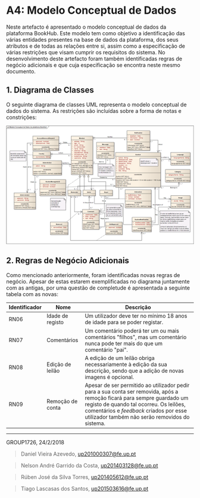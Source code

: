 # A4: Modelo Conceptual de Dados

Neste artefacto é apresentado o modelo conceptual de dados da plataforma BookHub. Este modelo tem como objetivo a identificação das várias entidades presentes na base de dados da plataforma, dos seus atributos e de todas as relações entre si, assim como a especificação de várias restrições que visam cumprir os requisitos do sistema. No desenvolvimento deste artefacto foram também identificadas regras de negócio adicionais e que cuja especificação se encontra neste mesmo documento.

## 1. Diagrama de Classes

O seguinte diagrama de classes UML representa o modelo conceptual de dados do sistema. As restrições são incluídas sobre a forma de notas e constrições:

![](diagrama.png)


## 2. Regras de Negócio Adicionais

Como mencionado anteriormente, foram identificadas novas regras de negócio. Apesar de estas estarem exemplificadas no diagrama juntamente com as antigas, por uma questão de completude é apresentada a seguinte tabela com as novas:

Identificador|Nome|Descrição
---|---|---
RN06|Idade de registo|Um utilizador deve ter no mínimo 18 anos de idade para se poder registar.
RN07|Comentários|Um comentário poderá ter um ou mais comentários "filhos", mas um comentário nunca pode ter mais do que um comentário "pai".
RN08|Edição de leilão|A edição de um leilão obriga necessariamente à edição da sua descrição, sendo que a adição de novas imagens é opcional.
RN09|Remoção de conta|Apesar de ser permitido ao utilizador pedir para a sua conta ser removida, após a remoção ficará para sempre guardado um registo de quando tal ocorreu. Os leilões, comentários e *feedback* criados por esse utilizador também não serão removidos do sistema.

***

GROUP1726, 24/2/2018

> Daniel Vieira Azevedo, up201000307@fe.up.pt

> Nelson André Garrido da Costa, up201403128@fe.up.pt

> Rúben José da Silva Torres, up201405612@fe.up.pt

> Tiago Lascasas dos Santos, up201503616@fe.up.pt
